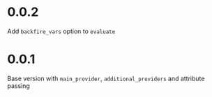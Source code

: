 # 0.0.2

Add `backfire_vars` option to `evaluate`

# 0.0.1

Base version with `main_provider`, `additional_providers` and attribute passing